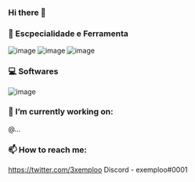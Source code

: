 ### Hi there 👋

### 🔭 Escpecialidade e Ferramenta
![image](https://user-images.githubusercontent.com/87874318/141664889-0febddf4-f9bd-4059-9787-9e019f7951e4.png)
![image](https://user-images.githubusercontent.com/87874318/141665036-7a2a2d10-1c63-40ed-9ae3-cdabefd79c7e.png)
![image](https://user-images.githubusercontent.com/87874318/141665043-a8e1c533-e1ed-461a-a2c2-0f3eb605efd0.png)

### 💻 Softwares
![image](https://user-images.githubusercontent.com/87874318/141665097-8c96a580-5cf6-47b5-94ef-51eec666aa80.png)



### 🌱 I’m currently working on:
@...

### 📫 How to reach me:
https://twitter.com/3xemploo
Discord - exemploo#0001
<!--
**ExemploDev/ExemploDev** is a ✨ _special_ ✨ repository because its `README.md` (this file) appears on your GitHub profile.

Here are some ideas to get you started:

- 🔭 I’m currently working on ...
- 🌱 I’m currently learning ...
- 👯 I’m looking to collaborate on ...
- 🤔 I’m looking for help with ...
- 💬 Ask me about ...
- 📫 How to reach me: ...
- 😄 Pronouns: ...
- ⚡ Fun fact: ...
-->
